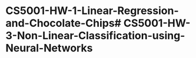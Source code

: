 # CS5001-HW-1-Linear-Regression-and-Chocolate-Chips# CS5001-HW-3-Non-Linear-Classification-using-Neural-Networks
